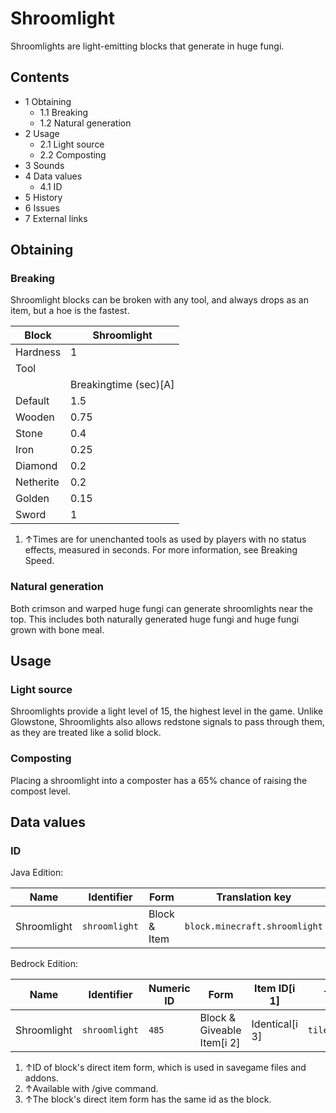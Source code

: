 # Shroomlight
Shroomlights are light-emitting blocks that generate in huge fungi.

## Contents
- 1 Obtaining
	- 1.1 Breaking
	- 1.2 Natural generation
- 2 Usage
	- 2.1 Light source
	- 2.2 Composting
- 3 Sounds
- 4 Data values
	- 4.1 ID
- 5 History
- 6 Issues
- 7 External links

## Obtaining
### Breaking
Shroomlight blocks can be broken with any tool, and always drops as an item, but a hoe is the fastest.

| Block     | Shroomlight           |
|-----------|-----------------------|
| Hardness  | 1                     |
| Tool      |                       |
|           | Breakingtime (sec)[A] |
| Default   | 1.5                   |
| Wooden    | 0.75                  |
| Stone     | 0.4                   |
| Iron      | 0.25                  |
| Diamond   | 0.2                   |
| Netherite | 0.2                   |
| Golden    | 0.15                  |
| Sword     | 1                     |

1. ↑Times are for unenchanted tools as used by players with no status effects, measured in seconds. For more information, see Breaking Speed.

### Natural generation
Both crimson and warped huge fungi can generate shroomlights near the top. This includes both naturally generated huge fungi and huge fungi grown with bone meal.


## Usage
### Light source
Shroomlights provide a light level of 15, the highest level in the game. Unlike Glowstone, Shroomlights also allows redstone signals to pass through them, as they are treated like a solid block. 

### Composting
Placing a shroomlight into a composter has a 65% chance of raising the compost level.

## Data values
### ID
Java Edition:

| Name        | Identifier    | Form         | Translation key               |
|-------------|---------------|--------------|-------------------------------|
| Shroomlight | `shroomlight` | Block & Item | `block.minecraft.shroomlight` |

Bedrock Edition:

| Name        | Identifier    | Numeric ID | Form                       | Item ID[i 1]   | Translation key         |
|-------------|---------------|------------|----------------------------|----------------|-------------------------|
| Shroomlight | `shroomlight` | `485`      | Block & Giveable Item[i 2] | Identical[i 3] | `tile.shroomlight.name` |

1. ↑ID of block's direct item form, which is used in savegame files and addons.
2. ↑Available with /give command.
3. ↑The block's direct item form has the same id as the block.


